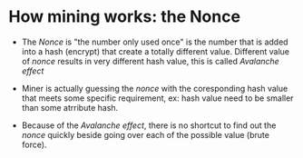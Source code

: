 # How mining works: the Nonce

- The _Nonce_ is "the number only used once" is the number that is added into a hash (encrypt) that create a totally different value. Different value of _nonce_ results in very different hash value, this is called _Avalanche effect_

- Miner is actually guessing the _nonce_ with the coresponding hash value that meets some specific requirement, ex: hash value need to be smaller than some atrribute hash.

- Because of the _Avalanche effect_, there is no shortcut to find out the _nonce_ quickly beside going over each of the possible value (brute force).